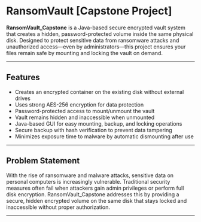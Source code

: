 # RansomVault [Capstone Project]

**RansomVault_Capstone** is a Java-based secure encrypted vault system that creates a hidden, password-protected volume inside the same physical disk. Designed to protect sensitive data from ransomware attacks and unauthorized access—even by administrators—this project ensures your files remain safe by mounting and locking the vault on demand.

---

## Features

- Creates an encrypted container on the existing disk without external drives  
- Uses strong AES-256 encryption for data protection  
- Password-protected access to mount/unmount the vault  
- Vault remains hidden and inaccessible when unmounted  
- Java-based GUI for easy mounting, backup, and locking operations  
- Secure backup with hash verification to prevent data tampering  
- Minimizes exposure time to malware by automatic dismounting after use  

---

## Problem Statement

With the rise of ransomware and malware attacks, sensitive data on personal computers is increasingly vulnerable. Traditional security measures often fail when attackers gain admin privileges or perform full disk encryption. RansomVault_Capstone addresses this by providing a secure, hidden encrypted volume on the same disk that stays locked and inaccessible without proper authorization.

---
